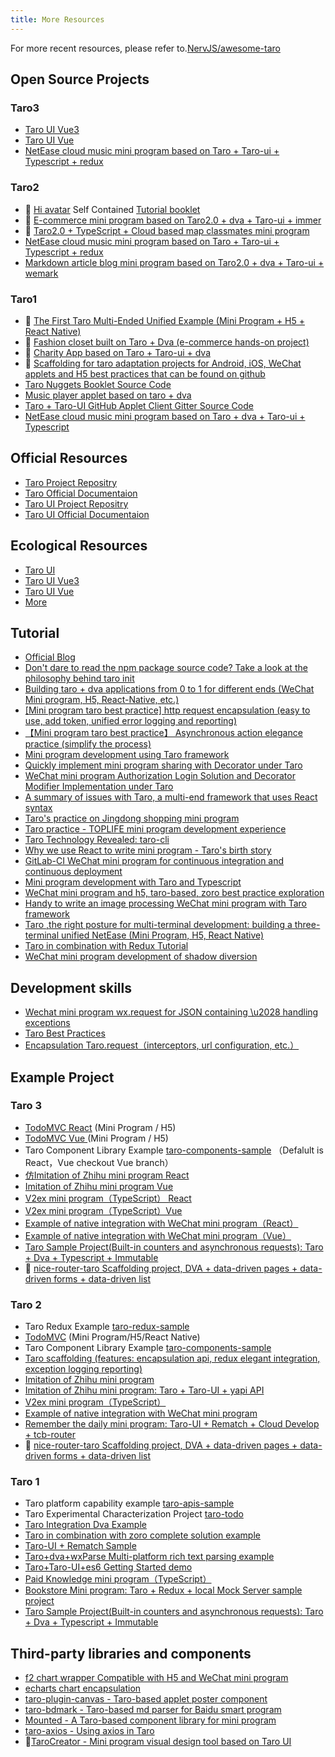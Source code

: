 ```yaml
---
title: More Resources
---
```


For more recent resources, please refer to.[NervJS/awesome-taro](https://github.com/NervJS/awesome-taro)

## Open Source Projects

### Taro3 

- [Taro UI Vue3](https://b2nil.github.io/taro-ui-vue3/)
- [Taro UI Vue](https://github.com/psaren/taro-ui-vue)
- [NetEase cloud music mini program based on Taro + Taro-ui + Typescript + redux](https://github.com/lsqy/taro-music/tree/feature_upgrade_taro3.0)


### Taro2

- 💯 [Hi avatar](https://github.com/hi-our/hi-face) Self Contained [Tutorial booklet](https://www.xiaoxili.com/hi-face)
- 💯 [E-commerce mini program based on Taro2.0 + dva + Taro-ui + immer](https://github.com/jiechud/taro-mall)
- 💯 [Taro2.0 + TypeScript + Cloud based map classmates mini program](https://github.com/Mayandev/classmate-map)
- [NetEase cloud music mini program based on Taro + Taro-ui + Typescript + redux](https://github.com/lsqy/taro-music)
- [Markdown article blog mini program based on Taro2.0 + dva + Taro-ui + wemark](https://github.com/hirCodd/JavaNorthMiniApp.git)


### Taro1 

- 💯 [The First Taro Multi-Ended Unified Example (Mini Program + H5 + React Native)](https://github.com/js-newbee/taro-yanxuan)
- 💯 [Fashion closet built on Taro + Dva (e-commerce hands-on project)](https://github.com/EasyTuan/taro-msparis)
- 💯 [Charity App based on Taro + Taro-ui + dva](https://github.com/hugetiny/quit-smoking)
- 💯 [Scaffolding for taro adaptation projects for Android, iOS, WeChat applets and H5 best practices that can be found on github](https://github.com/bozaigao/Taro-demo)
- [Taro Nuggets Booklet Source Code](https://github.com/o2team/taro-ebook-source)
- [Music player applet based on taro + dva](https://github.com/huangzhuangjia/taro-music)
- [Taro + Taro-UI GitHub Applet Client Gitter Source Code](https://github.com/huangjianke/Gitter)
- [NetEase cloud music mini program based on Taro + dva + Taro-ui + Typescript](https://github.com/abc-club/taro-music-ts)

## Official Resources

- [Taro Project Repositry](https://github.com/NervJS/taro)
- [Taro Official Documentaion](/docs)
- [Taro UI Project Repositry](https://github.com/NervJS/taro-ui)
- [Taro UI Official Documentaion](https://taro-ui.jd.com)

## Ecological Resources

- [Taro UI](https://taro-ui.jd.com)
- [Taro UI Vue3](https://b2nil.github.io/taro-ui-vue3/)
- [Taro UI Vue](https://github.com/psaren/taro-ui-vue)
- [More](/docs/redux)

## Tutorial

- [Official Blog](/blog)
- [Don't dare to read the npm package source code? Take a look at the philosophy behind taro init](https://juejin.im/post/5c21f4e5f265da61117a54a0)
- [Building taro + dva applications from 0 to 1 for different ends (WeChat Mini program, H5, React-Native, etc.)](https://juejin.im/post/5bb1766d5188255c3272cdd0)
- [[Mini program taro best practice] http request encapsulation (easy to use, add token, unified error logging and reporting)](https://segmentfault.com/a/1190000016533592)
- [【Mini program taro best practice】 Asynchronous action elegance practice (simplify the process)](https://segmentfault.com/a/1190000016534001)
- [Mini program development using Taro framework](https://juejin.im/post/5ba0a53af265da0ab5037234)
- [Quickly implement mini program sharing with Decorator under Taro](https://juejin.im/post/5b99da5d5188255c6f1e084e)
- [WeChat mini program Authorization Login Solution and Decorator Modifier Implementation under Taro](https://juejin.im/post/5b97a762e51d450e9649a8fd)
- [A summary of issues with Taro, a multi-end framework that uses React syntax](https://segmentfault.com/a/1190000016247153)
- [Taro's practice on Jingdong shopping  mini program](https://juejin.im/entry/5b987859e51d450ea2465ddd)
- [Taro practice - TOPLIFE mini program  development experience](https://juejin.im/post/5b3b786a6fb9a04f89780a9f)
- [Taro Technology Revealed: taro-cli](https://juejin.im/post/5b3ce041e51d45194832aaf6)
- [Why we use React to write mini program - Taro's birth story](https://juejin.im/post/5b30b476518825749e4a1d91)
- [GitLab-CI WeChat mini program for continuous integration and continuous deployment](https://zacksleo.github.io/2018/04/08/GitLab-CI%E5%BE%AE%E4%BF%A1%E5%B0%8F%E7%A8%8B%E5%BA%8F%E8%BF%9B%E8%A1%8C%E6%8C%81%E7%BB%AD%E9%9B%86%E6%88%90%E5%92%8C%E6%8C%81%E7%BB%AD%E9%83%A8%E7%BD%B2/)
- [Mini program development with Taro and Typescript](https://zacksleo.github.io/2018/06/16/%E4%BD%BF%E7%94%A8Taro%E5%92%8CTypescript%E8%BF%9B%E8%A1%8C%E5%B0%8F%E7%A8%8B%E5%BA%8F%E5%BC%80%E5%8F%91/)
- [WeChat mini program and h5, taro-based, zoro best practice exploration](https://www.jianshu.com/p/7c27dbbc080f)
- [Handy to write an image processing WeChat mini program with Taro framework](https://juejin.im/post/5c3c8c58f265da611a4813a9)
- [Taro ,the right posture for multi-terminal development: building a three-terminal unified NetEase (Mini Program, H5, React Native)](https://juejin.im/post/5c6a151f518825625e4ac830)
- [Taro in combination with Redux Tutorial](https://github.com/imageslr/taro-library#%E5%BC%95%E5%85%A5-redux)
- [WeChat mini program development of shadow diversion](https://juejin.im/post/5c788d28e51d4560a82be8d2)

## Development skills

- [Wechat mini program wx.request for JSON containing \u2028 handling exceptions](https://segmentfault.com/a/1190000015443614)
- [Taro Best Practices](https://github.com/js-newbee/taro-best-practices)
- [Encapsulation Taro.request（interceptors, url configuration, etc.）](https://github.com/TigerHee/taro-request)

## Example Project

### Taro 3

- [TodoMVC React](https://github.com/NervJS/TodoMVC/tree/react) (Mini Program / H5)
- [TodoMVC Vue ](https://github.com/NervJS/TodoMVC/tree/react) (Mini Program / H5)
- Taro Component Library Example [taro-components-sample](https://github.com/NervJS/taro-components-sample) （Defalult is React，Vue checkout Vue branch）
- [仿Imitation of Zhihu mini program React](https://github.com/NervJS/taro-zhihu-sample/tree/next)
- [Imitation of Zhihu mini program Vue](https://github.com/NervJS/taro-zhihu-sample/tree/vue)
- [V2ex mini program（TypeScript） React](https://github.com/NervJS/taro-v2ex/tree/next)
- [V2ex mini program（TypeScript）Vue](https://github.com/NervJS/taro-v2ex/tree/vue)
- [Example of native integration with WeChat mini program（React）](https://github.com/NervJS/taro-sample-weapp/tree/next)
- [Example of native integration with WeChat mini program（Vue）](https://github.com/NervJS/taro-sample-weapp/tree/vue)
- [Taro Sample Project(Built-in counters and asynchronous requests): Taro + Dva + Typescript + Immutable](https://github.com/didilinkin/tarojs-ts-cli)
- 💯 [nice-router-taro Scaffolding project, DVA + data-driven pages + data-driven forms + data-driven list](https://github.com/kala888/nice-router-taro)



### Taro 2

- Taro Redux Example [taro-redux-sample](https://github.com/NervJS/taro-redux-sample)
- [TodoMVC](https://github.com/NervJS/TodoMVC) (Mini Program/H5/React Native)
- Taro Component Library Example [taro-components-sample](https://github.com/NervJS/taro-components-sample/tree/master)
- [Taro scaffolding (features: encapsulation api, redux elegant integration, exception logging reporting)](https://github.com/wsdo/taro-kit.git)
- [Imitation of Zhihu mini program](https://github.com/NervJS/taro-zhihu-sample)
- [Imitation of Zhihu mini program: Taro + Taro-UI + yapi API](https://github.com/MoonCheung/zhihu-applet)
- [V2ex mini program（TypeScript）](https://github.com/NervJS/taro-v2ex)
- [Example of native integration with WeChat mini program](https://github.com/NervJS/taro-sample-weapp)
- [Remember the daily mini program: Taro-UI + Rematch + Cloud Develop + tcb-router](https://github.com/zhixiaoqiang/taroCloud)
- 💯 [nice-router-taro Scaffolding project, DVA + data-driven pages + data-driven forms + data-driven list](https://github.com/kala888/nice-router-taro/tree/taro2)

### Taro 1

- Taro platform capability example [taro-apis-sample](https://github.com/NervJS/taro-apis-sample)
- Taro Experimental Characterization Project [taro-todo](https://github.com/NervJS/taro-todo)
- [Taro Integration Dva Example](https://github.com/zuoge85/taro-dva)
- [Taro in combination with zoro complete solution example](https://github.com/FaureWu/ztaro)
- [Taro-UI + Rematch Sample](https://github.com/qwIvan/taro-demo-todolist)
- [Taro+dva+wxParse Multi-platform rich text parsing example](https://github.com/zcSkr/taro-dva-wxParse)
- [Taro+Taro-UI+es6  Getting Started demo](https://github.com/hyyqcweb/taro-gank)
- [Paid Knowledge mini program（TypeScript）](https://github.com/SmallRuralDog/yundocs)
- [Bookstore Mini program: Taro + Redux + local Mock Server sample project](https://github.com/imageslr/taro-library)
- [Taro Sample Project(Built-in counters and asynchronous requests): Taro + Dva + Typescript + Immutable](https://github.com/didilinkin/elf-taro-cli/tree/taro-1.2.8)

## Third-party libraries and components

- [f2 chart wrapper Compatible with H5 and WeChat mini program](https://github.com/xioxin/taro-f2)
- [echarts chart encapsulation ](https://github.com/WsmDyj/echarts-for-taro)
- [taro-plugin-canvas - Taro-based applet poster component](https://github.com/chuyun/taro-plugin-canvas)
- [taro-bdmark -  Taro-based md parser for Baidu smart program](https://github.com/guozimo/taro-bdMark)
- [Mounted - A Taro-based component library for mini program](https://github.com/fjc0k/mounted)
- [taro-axios - Using axios in Taro](https://github.com/fjc0k/taro-axios)
- 🔨[TaroCreator - Mini program visual design tool based on Taro UI](https://github.com/mpfast/TaroCreator)
